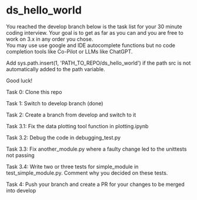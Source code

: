 # ds_hello_world

You reached the develop branch below is the task list for your 30 minute coding interview. 
Your goal is to get as far as you can and you are free to work on 3.x in any order you chose.  
You may use use google and IDE autocomplete functions but no code completion tools like Co-Pilot or LLMs like ChatGPT. 

Add sys.path.insert(1, 'PATH_TO_REPO/ds_hello_world') if the path src is not automatically added to the path variable.

Good luck!

Task 0: Clone this repo

Task 1: Switch to develop branch (done)

Task 2: Create a branch from develop and switch to it 

Task 3.1: Fix the data plotting tool function in plotting.ipynb

Task 3.2: Debug the code in debugging_test.py

Task 3.3: Fix another_module.py where a faulty change led to the unittests not passing

Task 3.4: Write two or three tests for simple_module in test_simple_module.py. Comment why you decided on these tests.

Task 4: Push your branch and create a PR for your changes to be merged into develop
